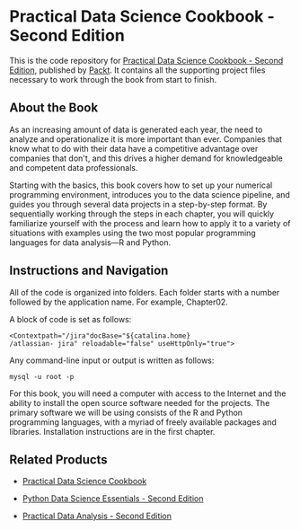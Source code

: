 # Practical Data Science Cookbook - Second Edition
This is the code repository for [Practical Data Science Cookbook - Second Edition](https://www.packtpub.com/big-data-and-business-intelligence/practical-data-science-cookbook-second-edition?utm_source=github&utm_medium=repository&utm_campaign=9781787129627), published by [Packt](https://www.packtpub.com/?utm_source=github). It contains all the supporting project files necessary to work through the book from start to finish.
## About the Book
As an increasing amount of data is generated each year, the need to analyze and operationalize it is more important than ever. Companies that know what to do with their data have a competitive advantage over companies that don't, and this drives a higher demand for knowledgeable and competent data professionals.

Starting with the basics, this book covers how to set up your numerical programming environment, introduces you to the data science pipeline, and guides you through several data projects in a step-by-step format. By sequentially working through the steps in each chapter, you will quickly familiarize yourself with the process and learn how to apply it to a variety of situations with examples using the two most popular programming languages for data analysis—R and Python.

## Instructions and Navigation
All of the code is organized into folders. Each folder starts with a number followed by the application name. For example, Chapter02.


A block of code is set as follows:
```
<Contextpath="/jira"docBase="${catalina.home}
/atlassian- jira" reloadable="false" useHttpOnly="true">
```
Any command-line input or output is written as follows:
```
mysql -u root -p
```

For this book, you will need a computer with access to the Internet and the ability to install the open source software needed for the projects. The primary software we will be using consists of the R and Python programming languages, with a myriad of freely available packages and libraries. Installation instructions are in the first chapter.

## Related Products
* [Practical Data Science Cookbook](https://www.packtpub.com/big-data-and-business-intelligence/practical-data-science-cookbook?utm_source=github&utm_medium=repository&utm_campaign=9781783980246)

* [Python Data Science Essentials - Second Edition](https://www.packtpub.com/big-data-and-business-intelligence/python-data-science-essentials-second-edition?utm_source=github&utm_medium=repository&utm_campaign=9781786462138)

* [Practical Data Analysis - Second Edition](https://www.packtpub.com/big-data-and-business-intelligence/practical-data-analysis-second-edition?utm_source=github&utm_medium=repository&utm_campaign=9781785289712)
